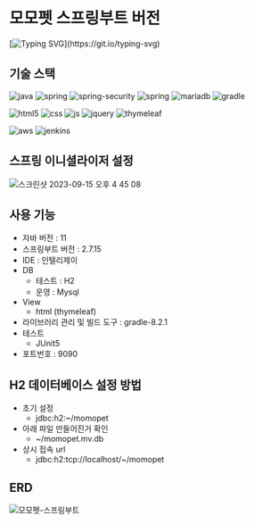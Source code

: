 # 모모펫 스프링부트 버전

[![Typing SVG](https://readme-typing-svg.demolab.com/?lines=펫+시터+매칭+플랫폼;)](https://git.io/typing-svg)
## 기술 스택

![java](https://img.shields.io/badge/Java-ED8B00?style=for-the-badge&logo=openjdk&logoColor=white)
![spring](https://img.shields.io/badge/Spring_Boot-6DB33F?style=for-the-badge&logo=spring&logoColor=white)
![spring-security](https://img.shields.io/badge/Spring_Security-6DB33F?style=for-the-badge&logo=Spring-Security&logoColor=white)
![spring](https://img.shields.io/badge/Spring_Data_JPA-6DB33F?style=for-the-badge&logo=spring&logoColor=white)
![mariadb](https://img.shields.io/badge/MariaDB-003545?style=for-the-badge&logo=mariadb&logoColor=white)
![gradle](https://img.shields.io/badge/Gradle-02303A.svg?style=for-the-badge&logo=Gradle&logoColor=white)

![html5](https://img.shields.io/badge/HTML5-E34F26?style=for-the-badge&logo=html5&logoColor=white)
![css](https://img.shields.io/badge/CSS-239120?&style=for-the-badge&logo=css3&logoColor=white)
![js](https://img.shields.io/badge/JavaScript-F7DF1E?style=for-the-badge&logo=JavaScript&logoColor=white)
![jquery](https://img.shields.io/badge/jQuery-0769AD?style=for-the-badge&logo=jquery&logoColor=white)
![thymeleaf](https://img.shields.io/badge/thymeleaf-239120?&style=for-the-badge&logo=thymeleaf&logoColor=#005F0F)

![aws](https://img.shields.io/badge/Amazon_AWS-FF9900?style=for-the-badge&logo=amazonaws&logoColor=white)
![jenkins](https://img.shields.io/badge/Jenkins-D24939?style=for-the-badge&logo=Jenkins&logoColor=white)

## 스프링 이니셜라이저 설정
![스크린샷 2023-09-15 오후 4 45 08](https://github.com/yelo-o/momopet-springboot/assets/64743180/8872c4ca-0641-42f2-85b8-12e9e4e08481)

## 사용 기능
- 자바 버전 : 11
- 스프링부트 버전 : 2.7.15
- IDE : 인텔리제이
- DB
  - 테스트 : H2
  - 운영 : Mysql
- View
  - html (thymeleaf)
- 라이브러리 관리 및 빌드 도구 : gradle-8.2.1
- 테스트
  - JUnit5
- 포트번호 : 9090

## H2 데이터베이스 설정 방법
- 초기 설정
  - jdbc:h2:~/momopet
- 아래 파일 만들어진거 확인
  - ~/momopet.mv.db
- 상시 접속 url
  - jdbc:h2:tcp://localhost/~/momopet

## ERD
![모모펫-스프링부트](https://github.com/yelo-o/momopet-springboot/assets/64743180/837641cb-6182-4a08-970f-9ab2c0c19287)

